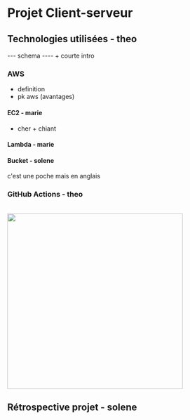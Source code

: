 # Projet Client-serveur
## Technologies utilisées - theo
--- schema ---- + courte intro
### AWS  
- definition
- pk aws (avantages)
#### EC2 - marie
+ cher + chiant
#### Lambda - marie

#### Bucket - solene
c'est une poche mais en anglais

### GitHub Actions - theo
<br>
<img height="400" src="C:\Users\Théo C\Downloads\github_action.png" />
<br>

## Rétrospective projet - solene
